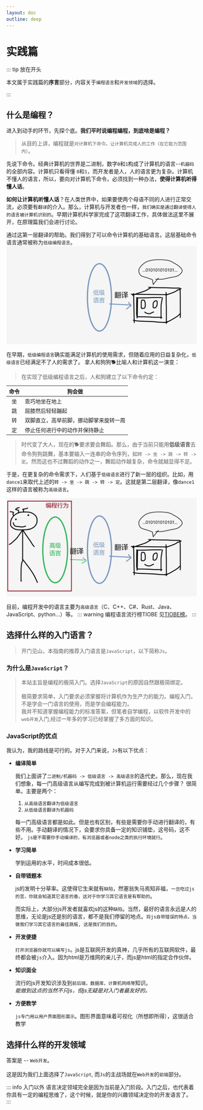 ```yaml
---
layout: doc
outline: deep
---
```


# 实践篇

::: tip 放在开头

  本文属于实践篇的**序言**部分，内容关于`编程语言`和`开发领域`的选择。

:::

## 什么是编程？

  进入到动手的环节，先探个底。**我们平时说编程编程，到底啥是编程？**

  > 从目的上讲，编程就是`对计算机下命令。让计算机完成人的工作（在它能力范围内）`。

  先说下命令。经典计算机的世界是二进制，数字`0`和`1`构成了计算机的语言--`机器码`的全部内容。计算机只看得懂 `0`和`1`，而开发者是人，人的语言更为复杂。计算机不懂人的语言，所以，要向对计算机下命令，必须找到一种办法，**使得计算机听得懂人话**。

  **如何让计算机听懂人话**？在人类世界中，如果要使两个母语不同的人进行正常交流，必须要有`翻译`的介入。那么，计算机与开发者也一样，`我们确实是通过翻译使得人的语言被计算机识别的`。早期计算机科学家完成了这项翻译工作，具体做法这里不展开，在原理篇我们会进行讨论。
  
  通过这第一层翻译的帮助。我们得到了可以命令计算机的基础语言。这层基础命令语言通常被称为`低级编程语言`。
  ![低级语言翻译成机器码](./img/low.png)
  
  在早期，`低级编程语言`确实能满足计算机的使用需求，但随着应用的日益复杂化，`低级语言`已经满足不了人的需求了。
  拿人和狗狗🐕比喻人和计算机这一演变：  

  > 在实现了低级编程语言之后，人和狗建立了以下命令约定：  

  |   命令   | 狗会做   |
  | :---: | ------    |
  |  坐  | 乖巧地坐在地上 |
  |  跳  | 屈膝然后轻轻蹦起  |
  |  转  | 双脚直立，高举前脚，挪动脚掌来旋转一周 |
  |  定  | 停止任何进行中的动作并保持静止 |

  > 时代变了大人，现在的🐕要求要会舞蹈。那么，由于当前只能用**低级语言**去命令狗狗跳舞，基本要输入一连串的命令序列，如`转 -> 坐 -> 跳 -> 转 -> 定`。然而这也不过舞蹈的动作之一，舞蹈动作越复杂，命令就越显得不足。

  于是，在更复杂的命令需求下，人们基于`低级语言`进行了新一层的组织。比如，用`dance1`来取代上述的`转 -> 坐 -> 跳 -> 转 -> 定`。这就是第二层翻译，像`dance1`这样的语言被称为`高级语言`。

  ![低级语言抽象为高级语言](./img/high.png)

  目前，编程开发中的语言主要为`高级语言`（C、C++、C#、Rust、Java、JavaScript、python...）等。
::: warning 编程语言流行榜TIOBE
  见[TIOBE榜](https://hellogithub.com/report/tiobe/)。
:::

## 选择什么样的入门语言？

 > 开门见山，本指南的推荐入门语言是`JavaScript`，以下简称`Js`。

### 为什么是`JavaScript`？

  > 本站主旨是编程的极简入门。选择`JavaScript`的原因自然跟极简绑定。  
  > <br />
  > 极简要求简单，入门要求必须掌握将计算机作为生产力的能力。编程入门，不是学会一门语言的使用，而是学会编程能力。  
  > 我并不知道掌握编程能力的标准答案，但笔者自学编程，以软件开发中的`web开发`入门,经过一年多的学习已经掌握了多方面的知识。
  
### JavaScript的优点

  我认为，我的路线是可行的。对于入门来说，`Js`有以下优点：

- **编译简单**  

  我们上面讲了`二进制/机器码 -> 低级语言 -> 高级语言`的迭代史。那么，现在我们想象，每一门高级语言从编写完成到被计算机运行需要经过几个步骤？ 很简单。主要是两个：
  1. `从高级语言翻译为低级语言`
  2. `从低级语言翻译为机器码`  
  
  每一门高级语言都是如此。但是也有区别，有些是需要你手动进行翻译的，有些不用。手动翻译的情况下，会要求你具备一定的知识铺垫，这号码，这不好。
  `js是不需要你手动编译的，有浏览器或者node之类的执行环境就行`。

- **学习简单**
  
  学到运用的水平，时间成本很低。

- **自带错题本**  

  js的发明十分草率。这使得它生来就有`缺陷`，然塞翁失马焉知非福，`一旦吃过js的苦，你就会知道其它语言的香，这对于你学习其它语言是有帮助的`。

  而实际上，大部分js开发者就喜欢js的这种`缺陷`。当然，最好的语言永远是人的思维，无论是js还是别的语言，都不是我们停留的地点。`将js自带错误的特点，当做我们学习其它语言的最佳跳板, 这是我们的目的`。

- **开发便捷**  
  
  `打开浏览器你就可以编写js`。js是互联网开发的真神，几乎所有的互联网软件，最终都会被`js`介入。因为html是万维网的亲儿子，而js是html的指定合作伙伴。

- **知识面全**  

  流行的js开发知识涉及到`前后端，数据库，计算机网络等`知识。  
  *能做到这点的当然不只js，但js无疑是对入门者最友好的。*

- **方便教学**

  `js专门用以用户界面图形展示`。图形界面意味着可视化（所想即所得），这很适合教学

## 选择什么样的开发领域  
  
  答案是 -- `Web开发`。  
  <br />
  这是因为我们上面选择了`JavaScript`, 而`Js`的主战场就在`Web开发`的`前端`部分。

::: info 入门以外
  语言决定领域完全是因为当前是入门阶段。入门之后，也代表着你具有一定的编程思维了，这个时候，就是你的兴趣领域决定你的开发语言了。
:::
